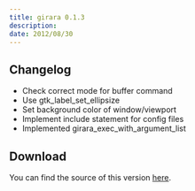 ```yaml
---
title: girara 0.1.3
description:  
date: 2012/08/30
---
```


## Changelog

* Check correct mode for buffer command
* Use gtk_label_set_ellipsize
* Set background color of window/viewport
* Implement include statement for config files
* Implemented girara_exec_with_argument_list

## Download
You can find the source of this version [here](/projects/girara/download/).
